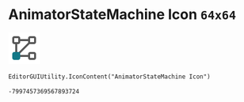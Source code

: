 # AnimatorStateMachine Icon `64x64`
<img src="/img/AnimatorStateMachine%20Icon.png" width=64 height=64>

``` CSharp
EditorGUIUtility.IconContent("AnimatorStateMachine Icon")
```
```
-7997457369567893724
```
